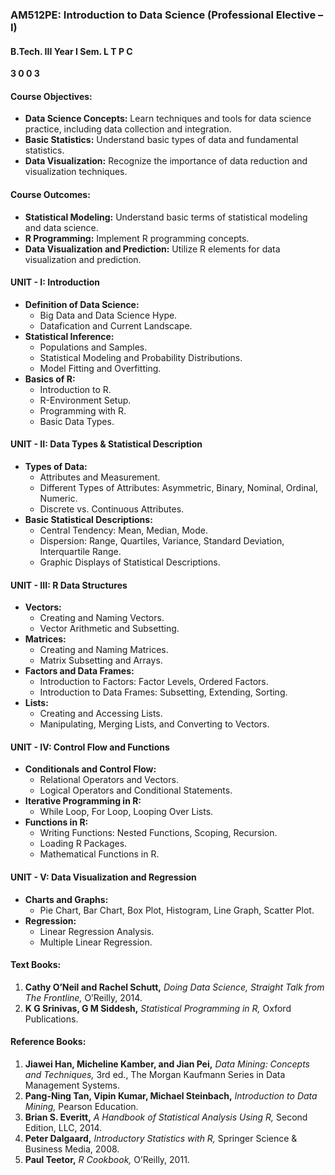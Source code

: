 ### AM512PE: Introduction to Data Science (Professional Elective – I)

#### B.Tech. III Year I Sem. L T P C
**3 0 0 3**

#### Course Objectives:
- **Data Science Concepts:** Learn techniques and tools for data science practice, including data collection and integration.
- **Basic Statistics:** Understand basic types of data and fundamental statistics.
- **Data Visualization:** Recognize the importance of data reduction and visualization techniques.

#### Course Outcomes:
- **Statistical Modeling:** Understand basic terms of statistical modeling and data science.
- **R Programming:** Implement R programming concepts.
- **Data Visualization and Prediction:** Utilize R elements for data visualization and prediction.

#### UNIT - I: Introduction
- **Definition of Data Science:**
  - Big Data and Data Science Hype.
  - Datafication and Current Landscape.
- **Statistical Inference:**
  - Populations and Samples.
  - Statistical Modeling and Probability Distributions.
  - Model Fitting and Overfitting.
- **Basics of R:**
  - Introduction to R.
  - R-Environment Setup.
  - Programming with R.
  - Basic Data Types.

#### UNIT - II: Data Types & Statistical Description
- **Types of Data:**
  - Attributes and Measurement.
  - Different Types of Attributes: Asymmetric, Binary, Nominal, Ordinal, Numeric.
  - Discrete vs. Continuous Attributes.
- **Basic Statistical Descriptions:**
  - Central Tendency: Mean, Median, Mode.
  - Dispersion: Range, Quartiles, Variance, Standard Deviation, Interquartile Range.
  - Graphic Displays of Statistical Descriptions.

#### UNIT - III: R Data Structures
- **Vectors:**
  - Creating and Naming Vectors.
  - Vector Arithmetic and Subsetting.
- **Matrices:**
  - Creating and Naming Matrices.
  - Matrix Subsetting and Arrays.
- **Factors and Data Frames:**
  - Introduction to Factors: Factor Levels, Ordered Factors.
  - Introduction to Data Frames: Subsetting, Extending, Sorting.
- **Lists:**
  - Creating and Accessing Lists.
  - Manipulating, Merging Lists, and Converting to Vectors.

#### UNIT - IV: Control Flow and Functions
- **Conditionals and Control Flow:**
  - Relational Operators and Vectors.
  - Logical Operators and Conditional Statements.
- **Iterative Programming in R:**
  - While Loop, For Loop, Looping Over Lists.
- **Functions in R:**
  - Writing Functions: Nested Functions, Scoping, Recursion.
  - Loading R Packages.
  - Mathematical Functions in R.

#### UNIT - V: Data Visualization and Regression
- **Charts and Graphs:**
  - Pie Chart, Bar Chart, Box Plot, Histogram, Line Graph, Scatter Plot.
- **Regression:**
  - Linear Regression Analysis.
  - Multiple Linear Regression.

#### Text Books:
1. **Cathy O’Neil and Rachel Schutt,** *Doing Data Science, Straight Talk from The Frontline,* O’Reilly, 2014.
2. **K G Srinivas, G M Siddesh,** *Statistical Programming in R,* Oxford Publications.

#### Reference Books:
1. **Jiawei Han, Micheline Kamber, and Jian Pei,** *Data Mining: Concepts and Techniques,* 3rd ed., The Morgan Kaufmann Series in Data Management Systems.
2. **Pang-Ning Tan, Vipin Kumar, Michael Steinbach,** *Introduction to Data Mining,* Pearson Education.
3. **Brian S. Everitt,** *A Handbook of Statistical Analysis Using R,* Second Edition, LLC, 2014.
4. **Peter Dalgaard,** *Introductory Statistics with R,* Springer Science & Business Media, 2008.
5. **Paul Teetor,** *R Cookbook,* O’Reilly, 2011.